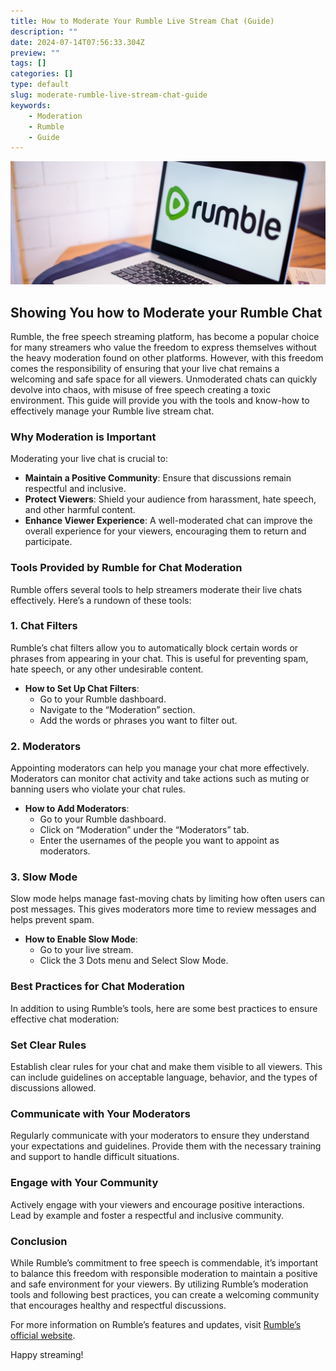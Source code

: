 ```yaml
---
title: How to Moderate Your Rumble Live Stream Chat (Guide)
description: ""
date: 2024-07-14T07:56:33.304Z
preview: ""
tags: []
categories: []
type: default
slug: moderate-rumble-live-stream-chat-guide
keywords:
    - Moderation
    - Rumble
    - Guide
---
```


![RumbleModeration](/images/Post-Thumbnails/Rumble%20Moderating%20Chat.png)

## Showing You how to Moderate your Rumble Chat

Rumble, the free speech streaming platform, has become a popular choice for many streamers who value the freedom to express themselves without the heavy moderation found on other platforms. However, with this freedom comes the responsibility of ensuring that your live chat remains a welcoming and safe space for all viewers. Unmoderated chats can quickly devolve into chaos, with misuse of free speech creating a toxic environment. This guide will provide you with the tools and know-how to effectively manage your Rumble live stream chat.

### Why Moderation is Important

Moderating your live chat is crucial to:
- **Maintain a Positive Community**: Ensure that discussions remain respectful and inclusive.
- **Protect Viewers**: Shield your audience from harassment, hate speech, and other harmful content.
- **Enhance Viewer Experience**: A well-moderated chat can improve the overall experience for your viewers, encouraging them to return and participate.

### Tools Provided by Rumble for Chat Moderation

Rumble offers several tools to help streamers moderate their live chats effectively. Here’s a rundown of these tools:

### 1. **Chat Filters**

Rumble’s chat filters allow you to automatically block certain words or phrases from appearing in your chat. This is useful for preventing spam, hate speech, or any other undesirable content.

- **How to Set Up Chat Filters**:
  - Go to your Rumble dashboard.
  - Navigate to the “Moderation” section.
  - Add the words or phrases you want to filter out.

### 2. **Moderators**

Appointing moderators can help you manage your chat more effectively. Moderators can monitor chat activity and take actions such as muting or banning users who violate your chat rules.

- **How to Add Moderators**:
  - Go to your Rumble dashboard.
  - Click on “Moderation” under the “Moderators” tab.
  - Enter the usernames of the people you want to appoint as moderators.

### 3. **Slow Mode**

Slow mode helps manage fast-moving chats by limiting how often users can post messages. This gives moderators more time to review messages and helps prevent spam.

- **How to Enable Slow Mode**:
  - Go to your live stream.
  - Click the 3 Dots menu and Select Slow Mode.

### Best Practices for Chat Moderation

In addition to using Rumble’s tools, here are some best practices to ensure effective chat moderation:

### Set Clear Rules

Establish clear rules for your chat and make them visible to all viewers. This can include guidelines on acceptable language, behavior, and the types of discussions allowed.

### Communicate with Your Moderators

Regularly communicate with your moderators to ensure they understand your expectations and guidelines. Provide them with the necessary training and support to handle difficult situations.

### Engage with Your Community

Actively engage with your viewers and encourage positive interactions. Lead by example and foster a respectful and inclusive community.

### Conclusion

While Rumble’s commitment to free speech is commendable, it’s important to balance this freedom with responsible moderation to maintain a positive and safe environment for your viewers. By utilizing Rumble’s moderation tools and following best practices, you can create a welcoming community that encourages healthy and respectful discussions.

For more information on Rumble’s features and updates, visit [Rumble’s official website](https://rumble.com/).

Happy streaming!